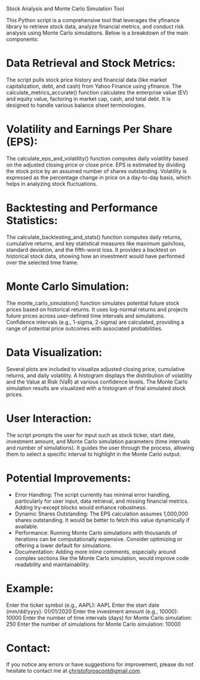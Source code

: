 Stock Analysis and Monte Carlo Simulation Tool

This Python script is a comprehensive tool that leverages the yfinance library to retrieve stock data, analyze financial metrics, and conduct risk analysis using Monte Carlo simulations. Below is a breakdown of the main components:

# Data Retrieval and Stock Metrics:

The script pulls stock price history and financial data (like market capitalization, debt, and cash) from Yahoo Finance using yfinance. The calculate_metrics_accurate() function calculates the enterprise value (EV) and equity value, factoring in market cap, cash, and total debt. It is designed to handle various balance sheet terminologies.

# Volatility and Earnings Per Share (EPS):

The calculate_eps_and_volatility() function computes daily volatility based on the adjusted closing price or close price. EPS is estimated by dividing the stock price by an assumed number of shares outstanding. Volatility is expressed as the percentage change in price on a day-to-day basis, which helps in analyzing stock fluctuations.

# Backtesting and Performance Statistics:

The calculate_backtesting_and_stats() function computes daily returns, cumulative returns, and key statistical measures like maximum gain/loss, standard deviation, and the fifth-worst loss. It provides a backtest on historical stock data, showing how an investment would have performed over the selected time frame.

# Monte Carlo Simulation:

The monte_carlo_simulation() function simulates potential future stock prices based on historical returns. It uses log-normal returns and projects future prices across user-defined time intervals and simulations. Confidence intervals (e.g., 1-sigma, 2-sigma) are calculated, providing a range of potential price outcomes with associated probabilities.

# Data Visualization:

Several plots are included to visualize adjusted closing price, cumulative returns, and daily volatility. A histogram displays the distribution of volatility and the Value at Risk (VaR) at various confidence levels. The Monte Carlo simulation results are visualized with a histogram of final simulated stock prices.

# User Interaction:

The script prompts the user for input such as stock ticker, start date, investment amount, and Monte Carlo simulation parameters (time intervals and number of simulations). It guides the user through the process, allowing them to select a specific interval to highlight in the Monte Carlo output.

# Potential Improvements:

- Error Handling: The script currently has minimal error handling, particularly for user input, data retrieval, and missing financial metrics. Adding try-except blocks would enhance robustness.
- Dynamic Shares Outstanding: The EPS calculation assumes 1,000,000 shares outstanding. It would be better to fetch this value dynamically if available.
- Performance: Running Monte Carlo simulations with thousands of iterations can be computationally expensive. Consider optimizing or offering a lower default for simulations.
- Documentation: Adding more inline comments, especially around complex sections like the Monte Carlo simulation, would improve code readability and maintainability.

# Example:

Enter the ticker symbol (e.g., AAPL): AAPL
Enter the start date (mm/dd/yyyy): 01/01/2020
Enter the investment amount (e.g., 10000): 10000
Enter the number of time intervals (days) for Monte Carlo simulation: 250
Enter the number of simulations for Monte Carlo simulation: 10000

# Contact:

If you notice any errors or have suggestions for improvement, please do not hesitate to contact me at christoforoscont@gmail.com.


